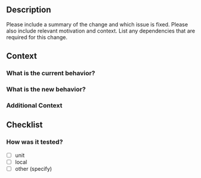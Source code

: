 ## Description

Please include a summary of the change and which issue is fixed. Please also include relevant motivation and context. 
List any dependencies that are required for this change.

## Context

### What is the current behavior?

<!-- current functionality without PR -->

### What is the new behavior?

<!-- expected functionality with PR -->

### Additional Context

<!-- Add here any additional context you think is important. -->

## Checklist

### How was it tested?

- [ ] unit
- [ ] local
- [ ] other (specify)
